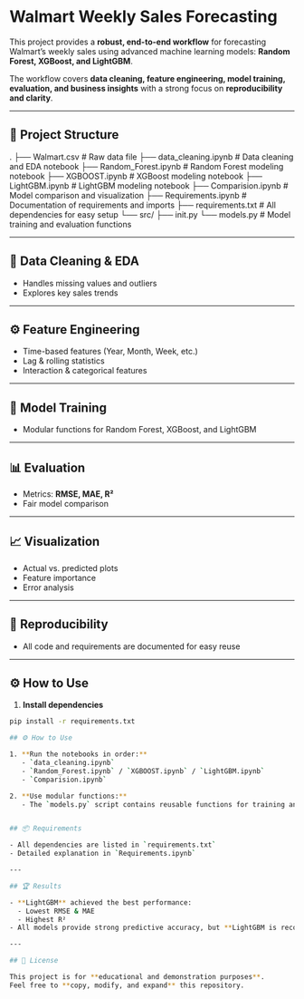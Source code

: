 # Walmart Weekly Sales Forecasting

This project provides a **robust, end-to-end workflow** for forecasting Walmart’s weekly sales using advanced machine learning models: **Random Forest, XGBoost, and LightGBM**.

The workflow covers **data cleaning, feature engineering, model training, evaluation, and business insights** with a strong focus on **reproducibility and clarity**.

---

## 📂 Project Structure

.
├── Walmart.csv # Raw data file
├── data_cleaning.ipynb # Data cleaning and EDA notebook
├── Random_Forest.ipynb # Random Forest modeling notebook
├── XGBOOST.ipynb # XGBoost modeling notebook
├── LightGBM.ipynb # LightGBM modeling notebook
├── Comparision.ipynb # Model comparison and visualization
├── Requirements.ipynb # Documentation of requirements and imports
├── requirements.txt # All dependencies for easy setup
└── src/
├── init.py
└── models.py # Model training and evaluation functions


---

## 🧹 Data Cleaning & EDA

- Handles missing values and outliers  
- Explores key sales trends  

---

## ⚙️ Feature Engineering

- Time-based features (Year, Month, Week, etc.)  
- Lag & rolling statistics  
- Interaction & categorical features  

---

## 🧠 Model Training

- Modular functions for Random Forest, XGBoost, and LightGBM  

---

## 📊 Evaluation

- Metrics: **RMSE, MAE, R²**  
- Fair model comparison  

---

## 📈 Visualization

- Actual vs. predicted plots  
- Feature importance  
- Error analysis  

---

## 🔄 Reproducibility

- All code and requirements are documented for easy reuse  

---

## ⚙️ How to Use

1. **Install dependencies**  
```bash
pip install -r requirements.txt

## ⚙️ How to Use

1. **Run the notebooks in order:**  
   - `data_cleaning.ipynb`  
   - `Random_Forest.ipynb` / `XGBOOST.ipynb` / `LightGBM.ipynb`  
   - `Comparision.ipynb`  

2. **Use modular functions:**  
   - The `models.py` script contains reusable functions for training and evaluating models in your own notebooks or scripts.  


## 📦 Requirements

- All dependencies are listed in `requirements.txt`  
- Detailed explanation in `Requirements.ipynb`  

---

## 🏆 Results

- **LightGBM** achieved the best performance:  
  - Lowest RMSE & MAE  
  - Highest R²  
- All models provide strong predictive accuracy, but **LightGBM is recommended for deployment**.  

---

## 📜 License

This project is for **educational and demonstration purposes**.  
Feel free to **copy, modify, and expand** this repository.  


